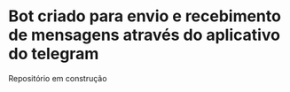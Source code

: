 # Bot criado para envio e recebimento de mensagens através do aplicativo do telegram
Repositório em construção
